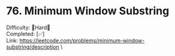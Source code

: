 # 76. Minimum Window Substring

Difficulty: 🔴Hard🔴 \
Completed: [✅] \
Link: https://leetcode.com/problems/minimum-window-substring/description \
